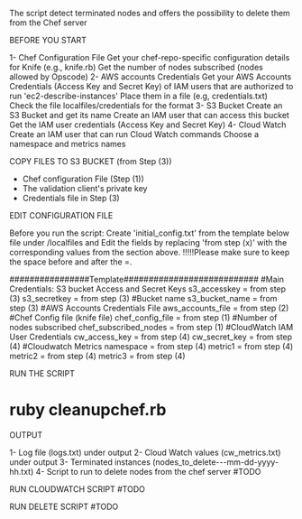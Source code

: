 The script detect terminated nodes and offers the possibility to delete them from the Chef server

BEFORE YOU START

1- Chef Configuration File
   Get your chef-repo-specific configuration details for Knife (e.g., knife.rb)
   Get the number of nodes subscribed (nodes allowed by Opscode)
2- AWS accounts Credentials 
   Get your AWS Accounts Credentials (Access Key and Secret Key) of IAM users that are authorized to run 'ec2-describe-instances'
   Place them in a file (e.g, credentials.txt)
   Check the file localfiles/credentials for the format
3- S3 Bucket
    Create an S3 Bucket and get its name
    Create an IAM user that can access this bucket
    Get the IAM user credentials (Access Key and Secret Key)
4-  Cloud Watch
    Create an IAM user that can run Cloud Watch commands
    Choose a namespace and metrics names
    

COPY FILES TO S3 BUCKET (from Step (3))

- Chef configuration File (Step (1))
- The validation client's private key
- Credentials file in Step (3)
    
EDIT CONFIGURATION FILE

Before you run the script:
Create 'initial_config.txt' from the template below file under /localfiles and 
Edit the fields by replacing 'from step (x)' with the corresponding values from the section above. 
!!!!!Please make sure to keep the space before and after the =.

################Template###########################
#Main Credentials: S3 bucket Access and Secret Keys
s3_accesskey = from step (3)
s3_secretkey = from step (3)
#Bucket name
s3_bucket_name = from step (3)
#AWS Accounts Credentials File
aws_accounts_file = from step (2)
#Chef Config file (knife file)
chef_config_file = from step (1)
#Number of nodes subscribed
chef_subscribed_nodes = from step (1)
#CloudWatch IAM User Credentials
cw_access_key = from step (4)
cw_secret_key = from step (4)
#Cloudwatch Metrics
namespace = from step (4)
metric1 = from step (4)
metric2 = from step (4)
metric3 = from step (4)


RUN THE SCRIPT

# ruby cleanupchef.rb


OUTPUT

1- Log file (logs.txt) under output
2- Cloud Watch values (cw_metrics.txt) under output 
3- Terminated instances (nodes_to_delete---mm-dd-yyyy-hh.txt)
4- Script to run to delete nodes from the chef server #TODO

RUN CLOUDWATCH SCRIPT
#TODO

RUN DELETE SCRIPT
#TODO
